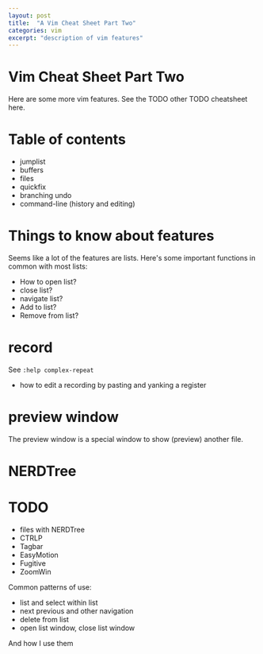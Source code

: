 ```yaml
---
layout: post
title:  "A Vim Cheat Sheet Part Two"
categories: vim
excerpt: "description of vim features"
---
```


# Vim Cheat Sheet Part Two

Here are some more vim features. See the TODO other TODO cheatsheet here.

# Table of contents

* jumplist
* buffers
* files
* quickfix
* branching undo
* command-line (history and editing)

# Things to know about features

Seems like a lot of the features are lists. Here's some important functions
in common with most lists:

- How to open list?
- close list?
- navigate list?
- Add to list?
- Remove from list?

# record

See `:help complex-repeat`

- how to edit a recording by pasting and yanking a register

# preview window

The preview window is a special window to show (preview) another file.

# NERDTree

# TODO

* files with NERDTree
* CTRLP
* Tagbar
* EasyMotion
* Fugitive
* ZoomWin

Common patterns of use:
* list and select within list
* next previous and other navigation
* delete from list
* open list window, close list window

And how I use them

